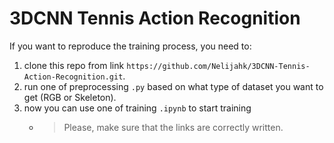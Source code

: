 # 3DCNN Tennis Action Recognition

If you want to reproduce the training process, you need to:

1. clone this repo from link `https://github.com/Nelijahk/3DCNN-Tennis-Action-Recognition.git`.
2. run one of preprocessing `.py` based on what type of dataset you want to get (RGB or Skeleton).
3. now you can use one of training `.ipynb` to start training
   - > Please, make sure that the links are correctly written.

